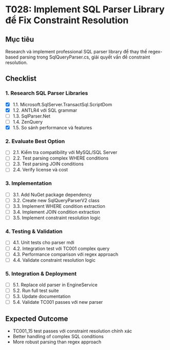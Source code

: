 # T028: Implement SQL Parser Library để Fix Constraint Resolution

## Mục tiêu
Research và implement professional SQL parser library để thay thế regex-based parsing trong SqlQueryParser.cs, giải quyết vấn đề constraint resolution.

## Checklist

### 1. Research SQL Parser Libraries
- [x] 1.1. Microsoft.SqlServer.TransactSql.ScriptDom  
- [x] 1.2. ANTLR4 với SQL grammar
- [ ] 1.3. SqlParser.Net
- [ ] 1.4. ZenQuery  
- [x] 1.5. So sánh performance và features

### 2. Evaluate Best Option
- [ ] 2.1. Kiểm tra compatibility với MySQL/SQL Server
- [ ] 2.2. Test parsing complex WHERE conditions
- [ ] 2.3. Test parsing JOIN conditions
- [ ] 2.4. Verify license và cost

### 3. Implementation
- [ ] 3.1. Add NuGet package dependency
- [ ] 3.2. Create new SqlQueryParserV2 class  
- [ ] 3.3. Implement WHERE condition extraction
- [ ] 3.4. Implement JOIN condition extraction
- [ ] 3.5. Implement constraint resolution logic

### 4. Testing & Validation
- [ ] 4.1. Unit tests cho parser mới
- [ ] 4.2. Integration test với TC001 complex query
- [ ] 4.3. Performance comparison với regex approach
- [ ] 4.4. Validate constraint resolution logic

### 5. Integration & Deployment
- [ ] 5.1. Replace old parser in EngineService
- [ ] 5.2. Run full test suite
- [ ] 5.3. Update documentation
- [ ] 5.4. Validate TC001 passes với new parser

## Expected Outcome
- TC001_15 test passes với constraint resolution chính xác
- Better handling of complex SQL conditions
- More robust parsing than regex approach 